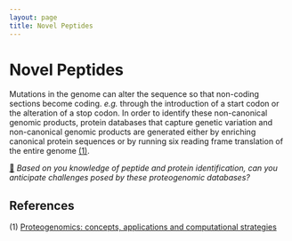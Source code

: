 ```yaml
---
layout: page
title: Novel Peptides
---
```


# Novel Peptides

Mutations in the genome can alter the sequence so that non-coding sections become coding. _e.g._ through the introduction of a start codon or the alteration of a stop codon. In order to identify these non-canonical genomic products, protein databases that capture genetic variation and non-canonical genomic products are generated either by enriching canonical protein sequences or by running six reading frame translation of the entire genome [(1)](#references). 

[:speech_balloon:](answers.md) _Based on you knowledge of peptide and protein identification, can you anticipate challenges posed by these proteogenomic databases?_


## References

(1) [Proteogenomics: concepts, applications and computational strategies](https://www.ncbi.nlm.nih.gov/pubmed/25357241)

